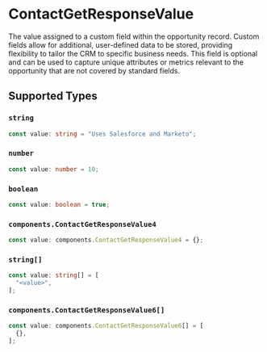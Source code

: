 # ContactGetResponseValue

The value assigned to a custom field within the opportunity record. Custom fields allow for additional, user-defined data to be stored, providing flexibility to tailor the CRM to specific business needs. This field is optional and can be used to capture unique attributes or metrics relevant to the opportunity that are not covered by standard fields.


## Supported Types

### `string`

```typescript
const value: string = "Uses Salesforce and Marketo";
```

### `number`

```typescript
const value: number = 10;
```

### `boolean`

```typescript
const value: boolean = true;
```

### `components.ContactGetResponseValue4`

```typescript
const value: components.ContactGetResponseValue4 = {};
```

### `string[]`

```typescript
const value: string[] = [
  "<value>",
];
```

### `components.ContactGetResponseValue6[]`

```typescript
const value: components.ContactGetResponseValue6[] = [
  {},
];
```

